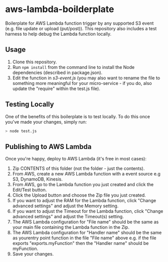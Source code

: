 # aws-lambda-boilderplate

Boilerplate for AWS Lambda function trigger by any supported S3 event (e.g. file update or upload (put/post)). This repository also includes a test harness to help debug the Lambda function locally.

## Usage

1. Clone this repository.
2. Run `npm install` from the command line to install the Node dependencies (described in package.json).
3. Edit the function in *s3-event.js* (you may also want to rename the file to something more meaningful for your micro-service - if you do, also update the "require" within the test.js file). 

## Testing Locally

One of the benefits of this boilerplate is to test locally. To do this once you've made your changes, simply run:

```bash
> node test.js
```

## Publishing to AWS Lambda

Once you're happy, deploy to AWS Lambda (it's free in most cases):

1. Zip CONTENTS of this folder (not the folder - just the contents).
2. From AWS, create a new AWS Lambda function with a event source e.g S3, DynamoDB, Kinesis.
3. From AWS, go to the Lambda function you just created and click the Edit/Test button.
4. Click the Upload button and choose the Zip file you just created.
5. If you want to adjust the RAM for the Lambda function, click "Change advanced settings" and adjust the Memory setting.
6. If you want to adjust the Timeout for the Lambda function, click "Change advanced settings" and adjust the Timeout(s) setting.
7. The AWS Lambda configuration for "File name" should be the same as your main file containing the Lambda function in the Zip.
8. The AWS Lambda configuration for "Handler name" should be the same as yourentry point function in the file "File name" above e.g. if the file exports "exports.myFunction" then the "Handler name" should be myFunction.
9. Save your changes.

